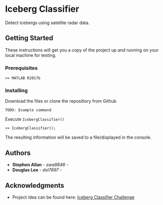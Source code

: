 # Iceberg Classifier

Detect icebergs using satellite radar data.

## Getting Started

These instructions will get you a copy of the project up and running on your local machine for testing.

### Prerequisites

```
>= MATLAB R2017b
```

### Installing

Download the files or clone the repositiory from Github

```
TODO: Example command
```

Execute `IcebergClassifier()`

```
>> IcebergClassifier();
```

The resulting information will be saved to a file/displayed in the console.

## Authors

* **Stephen Allan** - *swa9846* - <Contribution>
* **Douglas Lee** - *dxl7697* - <Contribution>

## Acknowledgments

* Project idea can be found here: [Iceberg Classifier Challenge](https://www.kaggle.com/c/statoil-iceberg-classifier-challenge)
